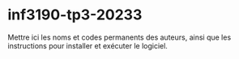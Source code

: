 # inf3190-tp3-20233

Mettre ici les noms et codes permanents des auteurs, ainsi que les instructions
pour installer et exécuter le logiciel.

